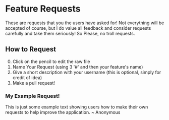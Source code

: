 # Feature Requests
These are requests that you the users have asked for! Not everything will be accepted of course, but I do value all feedback and consider requests carefully and take them seriously! So Please, no troll requests.

## How to Request
0. Click on the pencil to edit the raw file
1. Name Your Request (using 3 '#' and then your feature's name)
2. Give a short description with your username (this is optional, simply for credit of idea)
3. Make a pull request! 

### My Example Request!
This is just some example text showing users how to make their own requests to help improve the application. ~ Anonymous 
